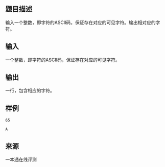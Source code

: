 ## 题目描述

输入一个整数，即字符的ASCII码，保证存在对应的可见字符。输出相对应的字符。

## 输入

一个整数，即字符的ASCII码，保证存在对应的可见字符。

## 输出

一行，包含相应的字符。

## 样例

```input1
65
```

```output1
A
```


 ## 来源

 一本通在线评测 
